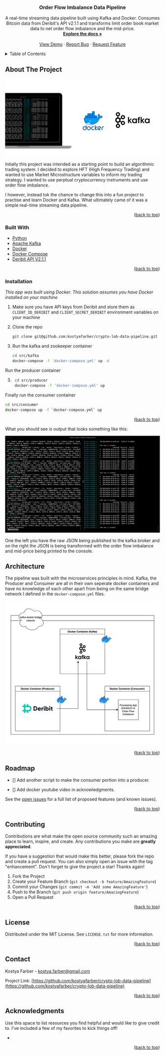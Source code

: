 <!-- Improved compatibility of back to top link: See: https://github.com/othneildrew/Best-README-Template/pull/73 -->
<a name="readme-top"></a>
<!--
*** Thanks for checking out the Best-README-Template. If you have a suggestion
*** that would make this better, please fork the repo and create a pull request
*** or simply open an issue with the tag "enhancement".
*** Don't forget to give the project a star!
*** Thanks again! Now go create something AMAZING! :D
-->



<!-- PROJECT SHIELDS -->
<!--
*** I'm using markdown "reference style" links for readability.
*** Reference links are enclosed in brackets [ ] instead of parentheses ( ).
*** See the bottom of this document for the declaration of the reference variables
*** for contributors-url, forks-url, etc. This is an optional, concise syntax you may use.
*** https://www.markdownguide.org/basic-syntax/#reference-style-links
-->

<!-- PROJECT LOGO -->
  <h3 align="center">Order Flow Imbalance Data Pipeline</h3>

  <p align="center">
    A real-time streaming data pipeline built using Kafka and Docker. Consumes Bitcoin data from Deribit's API v2.1.1 and transforms limit order book market data to net order flow imbalance and the mid-price.
    <br />
    <a href="https://github.com/kostyafarber/crypto-lob-data-pipeline"><strong>Explore the docs »</strong></a>
    <br />
    <br />
    <a href="https://github.com/kostyafarber/crypto-lob-data-pipeline">View Demo</a>
    ·
    <a href="https://github.com/kostyafarber/crypto-lob-data-pipeline/issues">Report Bug</a>
    ·
    <a href="https://github.com/kostyafarber/crypto-lob-data-pipeline/issues">Request Feature</a>
  </p>
</div>



<!-- TABLE OF CONTENTS -->
<details>
  <summary>Table of Contents</summary>
  <ol>
    <li>
      <a href="#about-the-project">About The Project</a>
      <ul>
        <li><a href="#built-with">Built With</a></li>
      </ul>
    </li>
    <li>
      <a href="#getting-started">Getting Started</a>
      <ul>
        <li><a href="#prerequisites">Prerequisites</a></li>
        <li><a href="#installation">Installation</a></li>
      </ul>
    </li>
    <li><a href="#usage">Usage</a></li>
    <li><a href="#roadmap">Roadmap</a></li>
    <li><a href="#contributing">Contributing</a></li>
    <li><a href="#license">License</a></li>
    <li><a href="#contact">Contact</a></li>
    <li><a href="#acknowledgments">Acknowledgments</a></li>
  </ol>
</details>



<!-- ABOUT THE PROJECT -->
## About The Project

[![Product Name Screen Shot][project-image]](https://example.com)

Intially this project was intended as a starting point to build an algorithmic trading system. I decided to explore HFT (High Frequency Trading) and wanted to use Market Microstructure variables to inform my trading strategy. I wanted to use perptual cryptocurrency instruments and use order flow imbalance.

I however, instead tok the chance to change this into a fun project to practise and learn Docker and Kafka. What ultimately came of it was a simple real-time streaming data pipeline.

<p align="right">(<a href="#readme-top">back to top</a>)</p>



### Built With

* [Python]()
* [Apache Kafka]()
* [Docker]()
* [Docker Compose]()
* [Deribit API V2.1.1]()

<p align="right">(<a href="#readme-top">back to top</a>)</p>


<!-- GETTING STARTED -->
### Installation

_This app was built using Docker. This solution assumes you have Docker installed on your machine_

1. Make sure you have API keys from Deribit and store them as `CLIENT_ID_DERIBIT` and `CLIENT_SECRET_DERIBIT` environment variables on your machine

1. Clone the repo

   ```sh
   git clone git@github.com:kostyafarber/crypto-lob-data-pipeline.git
   ```
2. Run the kafka and zookeeper container

   ```sh
   cd src/kafka
   docker-compose -f 'docker-compose.yml' up -d
   ```

Run the producer container

3. ```sh
    cd src/producer
    docker-compose -f 'docker-compose.yml' up 
    ```

Finally run the consumer container
  ```sh
  cd src/consumer
  docker-compose up -f `docker-compose.yml` up
  ```

<p align="right">(<a href="#readme-top">back to top</a>)</p>

What you should see is output that looks something like this:

![demo gif][demo-gif]

One the left you have the raw JSON being published to the kafka broker and on the right the JSON is being transformed with the order flow imbalance and mid-price being printed to the console.



<!-- USAGE EXAMPLES -->
## Architecture
The pipeline was built with the microservices principles in mind. Kafka, the Producer and Consumer are all in their own seperate docker containers and have no knowledge of each other apart from being on the same bridge network I defined in the `docker-compose.yml` files.

![architecture diagram][architecture-diagram]
<p align="right">(<a href="#readme-top">back to top</a>)</p>



<!-- ROADMAP -->
## Roadmap

- [] Add another script to make the consumer portion into a producer.

- [] Add docker youtube video in acknowledgments.

See the [open issues](https://github.com/kostyafarber/crypto-lob-data-pipeline/issues) for a full list of proposed features (and known issues).

<p align="right">(<a href="#readme-top">back to top</a>)</p>

<!-- CONTRIBUTING -->
## Contributing

Contributions are what make the open source community such an amazing place to learn, inspire, and create. Any contributions you make are **greatly appreciated**.

If you have a suggestion that would make this better, please fork the repo and create a pull request. You can also simply open an issue with the tag "enhancement".
Don't forget to give the project a star! Thanks again!

1. Fork the Project
2. Create your Feature Branch (`git checkout -b feature/AmazingFeature`)
3. Commit your Changes (`git commit -m 'Add some AmazingFeature'`)
4. Push to the Branch (`git push origin feature/AmazingFeature`)
5. Open a Pull Request

<p align="right">(<a href="#readme-top">back to top</a>)</p>



<!-- LICENSE -->
## License

Distributed under the MIT License. See `LICENSE.txt` for more information.

<p align="right">(<a href="#readme-top">back to top</a>)</p>



<!-- CONTACT -->
## Contact

Kostya Farber - kostya.farber@gmail.com

Project Link: [https://github.com/kostyafarber/crypto-lob-data-pipeline](https://github.com/kostyafarber/crypto-lob-data-pipeline)

<p align="right">(<a href="#readme-top">back to top</a>)</p>



<!-- ACKNOWLEDGMENTS -->
## Acknowledgments

Use this space to list resources you find helpful and would like to give credit to. I've included a few of my favorites to kick things off!

* []()

<p align="right">(<a href="#readme-top">back to top</a>)</p>



<!-- MARKDOWN LINKS & IMAGES -->
<!-- https://www.markdownguide.org/basic-syntax/#reference-style-links -->
[project-image]: images/kafka.png
[demo-gif]: images/kafka-demo.gif
[architecture-diagram]: images/kafka-crypto-pipeline.png

[contributors-shield]: https://img.shields.io/github/contributors/othneildrew/Best-README-Template.svg?style=for-the-badge
[contributors-url]: https://github.com/othneildrew/Best-README-Template/graphs/contributors
[forks-shield]: https://img.shields.io/github/forks/othneildrew/Best-README-Template.svg?style=for-the-badge
[forks-url]: https://github.com/othneildrew/Best-README-Template/network/members
[stars-shield]: https://img.shields.io/github/stars/othneildrew/Best-README-Template.svg?style=for-the-badge
[stars-url]: https://github.com/othneildrew/Best-README-Template/stargazers
[issues-shield]: https://img.shields.io/github/issues/othneildrew/Best-README-Template.svg?style=for-the-badge
[issues-url]: https://github.com/othneildrew/Best-README-Template/issues
[license-shield]: https://img.shields.io/github/license/othneildrew/Best-README-Template.svg?style=for-the-badge
[license-url]: https://github.com/othneildrew/Best-README-Template/blob/master/LICENSE.txt
[linkedin-shield]: https://img.shields.io/badge/-LinkedIn-black.svg?style=for-the-badge&logo=linkedin&colorB=555
[linkedin-url]: https://linkedin.com/in/othneildrew
[product-screenshot]: images/screenshot.png
[Next.js]: https://img.shields.io/badge/next.js-000000?style=for-the-badge&logo=nextdotjs&logoColor=white
[Next-url]: https://nextjs.org/
[React.js]: https://img.shields.io/badge/React-20232A?style=for-the-badge&logo=react&logoColor=61DAFB
[React-url]: https://reactjs.org/
[Vue.js]: https://img.shields.io/badge/Vue.js-35495E?style=for-the-badge&logo=vuedotjs&logoColor=4FC08D
[Vue-url]: https://vuejs.org/
[Angular.io]: https://img.shields.io/badge/Angular-DD0031?style=for-the-badge&logo=angular&logoColor=white
[Angular-url]: https://angular.io/
[Svelte.dev]: https://img.shields.io/badge/Svelte-4A4A55?style=for-the-badge&logo=svelte&logoColor=FF3E00
[Svelte-url]: https://svelte.dev/
[Laravel.com]: https://img.shields.io/badge/Laravel-FF2D20?style=for-the-badge&logo=laravel&logoColor=white
[Laravel-url]: https://laravel.com
[Bootstrap.com]: https://img.shields.io/badge/Bootstrap-563D7C?style=for-the-badge&logo=bootstrap&logoColor=white
[Bootstrap-url]: https://getbootstrap.com
[JQuery.com]: https://img.shields.io/badge/jQuery-0769AD?style=for-the-badge&logo=jquery&logoColor=white
[JQuery-url]: https://jquery.com 
